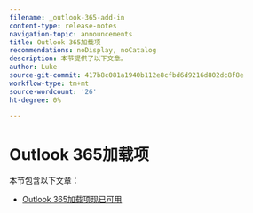 ```yaml
---
filename: _outlook-365-add-in
content-type: release-notes
navigation-topic: announcements
title: Outlook 365加载项
recommendations: noDisplay, noCatalog
description: 本节提供了以下文章。
author: Luke
source-git-commit: 417b8c081a1940b112e8cfbd6d9216d802dc8f8e
workflow-type: tm+mt
source-wordcount: '26'
ht-degree: 0%

---
```



# Outlook 365加载项

本节包含以下文章：

* [Outlook 365加载项现已可用](../../product-announcements/outlook-365-add-in/outlook-365-add-in-now-available.md)

